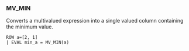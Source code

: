<!--
This is generated by ESQL’s AbstractFunctionTestCase. Do no edit it. See ../README.md for how to regenerate it.
-->

### MV_MIN
Converts a multivalued expression into a single valued column containing the minimum value.

```
ROW a=[2, 1]
| EVAL min_a = MV_MIN(a)
```
